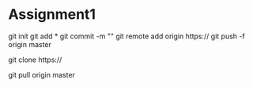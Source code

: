 # Assignment1

git init
git add *
git commit -m ""
git remote add origin https://
git push -f origin master

git clone https://

git pull origin master

